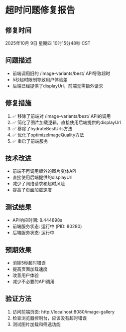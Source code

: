 # 超时问题修复报告

## 修复时间
2025年10月 9日 星期四 10时15分48秒 CST

## 问题描述
- 前端调用旧的 /image-variants/best/ API导致超时
- 5秒超时限制导致用户体验差
- 后端已经提供了displayUrl，前端无需额外请求

## 修复措施
1. ✅ 移除了前端对 /image-variants/best/ API的调用
2. ✅ 简化了图片加载逻辑，直接使用后端提供的displayUrl
3. ✅ 移除了hydrateBestUrls方法
4. ✅ 优化了optimizeImageQuality方法
5. ✅ 重启了前端服务

## 技术改进
- 前端不再调用额外的图片变体API
- 直接使用后端提供的displayUrl
- 减少了网络请求和超时风险
- 提高了页面加载速度

## 测试结果
- API响应时间: 8.444898s
- 前端服务状态: 运行中 (PID: 80280)
- 后端服务状态: 运行中

## 预期效果
- 消除5秒超时错误
- 提高页面加载速度
- 改善用户体验
- 减少不必要的API调用

## 验证方法
1. 访问前端页面: http://localhost:8080/image-gallery
2. 检查浏览器控制台，应该没有超时错误
3. 测试图片加载和筛选功能

